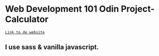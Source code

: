 # Web Development 101 Odin Project- Calculator

[`Link to de website`](https://natcancein.github.io/the_odin_project/calculator/)

## I use sass & vanilla javascript.